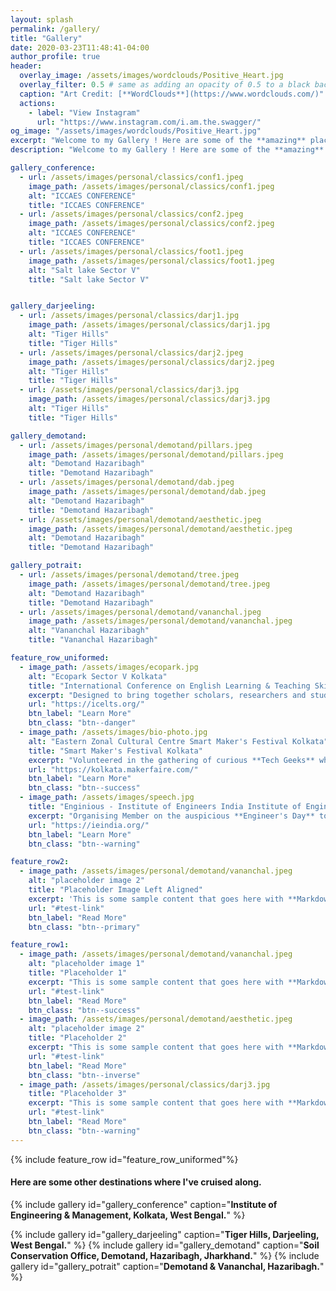 ```yaml
---
layout: splash
permalink: /gallery/
title: "Gallery"
date: 2020-03-23T11:48:41-04:00
author_profile: true
header:
  overlay_image: /assets/images/wordclouds/Positive_Heart.jpg
  overlay_filter: 0.5 # same as adding an opacity of 0.5 to a black background
  caption: "Art Credit: [**WordClouds**](https://www.wordclouds.com/)"
  actions:
    - label: "View Instagram"
      url: "https://www.instagram.com/i.am.the.swagger/"
og_image: "/assets/images/wordclouds/Positive_Heart.jpg"
excerpt: "Welcome to my Gallery ! Here are some of the **amazing** places I've visited recently."
description: "Welcome to my Gallery ! Here are some of the **amazing** places I've visited recently."

gallery_conference:
  - url: /assets/images/personal/classics/conf1.jpeg
    image_path: /assets/images/personal/classics/conf1.jpeg
    alt: "ICCAES CONFERENCE"
    title: "ICCAES CONFERENCE"
  - url: /assets/images/personal/classics/conf2.jpeg
    image_path: /assets/images/personal/classics/conf2.jpeg
    alt: "ICCAES CONFERENCE"
    title: "ICCAES CONFERENCE"
  - url: /assets/images/personal/classics/foot1.jpeg
    image_path: /assets/images/personal/classics/foot1.jpeg
    alt: "Salt lake Sector V"
    title: "Salt lake Sector V"


gallery_darjeeling:
  - url: /assets/images/personal/classics/darj1.jpg
    image_path: /assets/images/personal/classics/darj1.jpg
    alt: "Tiger Hills"
    title: "Tiger Hills"
  - url: /assets/images/personal/classics/darj2.jpeg
    image_path: /assets/images/personal/classics/darj2.jpeg
    alt: "Tiger Hills"
    title: "Tiger Hills"
  - url: /assets/images/personal/classics/darj3.jpg
    image_path: /assets/images/personal/classics/darj3.jpg
    alt: "Tiger Hills"
    title: "Tiger Hills"

gallery_demotand:
  - url: /assets/images/personal/demotand/pillars.jpeg
    image_path: /assets/images/personal/demotand/pillars.jpeg
    alt: "Demotand Hazaribagh"
    title: "Demotand Hazaribagh"
  - url: /assets/images/personal/demotand/dab.jpeg
    image_path: /assets/images/personal/demotand/dab.jpeg
    alt: "Demotand Hazaribagh"
    title: "Demotand Hazaribagh"
  - url: /assets/images/personal/demotand/aesthetic.jpeg
    image_path: /assets/images/personal/demotand/aesthetic.jpeg
    alt: "Demotand Hazaribagh"
    title: "Demotand Hazaribagh"

gallery_potrait:
  - url: /assets/images/personal/demotand/tree.jpeg
    image_path: /assets/images/personal/demotand/tree.jpeg
    alt: "Demotand Hazaribagh"
    title: "Demotand Hazaribagh"
  - url: /assets/images/personal/demotand/vananchal.jpeg
    image_path: /assets/images/personal/demotand/vananchal.jpeg
    alt: "Vananchal Hazaribagh"
    title: "Vananchal Hazaribagh"

feature_row_uniformed:
  - image_path: /assets/images/ecopark.jpg
    alt: "Ecopark Sector V Kolkata"
    title: "International Conference on English Learning & Teaching Skills (ICELTS)"
    excerpt: "Designed to bring together scholars, researchers and students, ICELTS provides them with a platform to share their **research results** and ideas on the evolving **significance of English language** in today’s world. Organised this event along with colleagues and professors."
    url: "https://icelts.org/"
    btn_label: "Learn More"
    btn_class: "btn--danger"
  - image_path: /assets/images/bio-photo.jpg
    alt: "Eastern Zonal Cultural Centre Smart Maker's Festival Kolkata"
    title: "Smart Maker's Festival Kolkata"
    excerpt: "Volunteered in the gathering of curious **Tech Geeks** who enjoy learning and who love sharing what they can do."
    url: "https://kolkata.makerfaire.com/"
    btn_label: "Learn More"
    btn_class: "btn--success"
  - image_path: /assets/images/speech.jpg
    title: "Enginious - Institute of Engineers India Institute of Engineering & Management"
    excerpt: "Organising Member on the auspicious **Engineer's Day** to showcase skills and host competitions."
    url: "https://ieindia.org/"
    btn_label: "Learn More"
    btn_class: "btn--warning"

feature_row2:
  - image_path: /assets/images/personal/demotand/vananchal.jpeg
    alt: "placeholder image 2"
    title: "Placeholder Image Left Aligned"
    excerpt: 'This is some sample content that goes here with **Markdown** formatting. Left aligned with `type="left"`'
    url: "#test-link"
    btn_label: "Read More"
    btn_class: "btn--primary"

feature_row1:
  - image_path: /assets/images/personal/demotand/vananchal.jpeg
    alt: "placeholder image 1"
    title: "Placeholder 1"
    excerpt: "This is some sample content that goes here with **Markdown** formatting."
    url: "#test-link"
    btn_label: "Read More"
    btn_class: "btn--success"
  - image_path: /assets/images/personal/demotand/aesthetic.jpeg
    alt: "placeholder image 2"
    title: "Placeholder 2"
    excerpt: "This is some sample content that goes here with **Markdown** formatting."
    url: "#test-link"
    btn_label: "Read More"
    btn_class: "btn--inverse"
  - image_path: /assets/images/personal/classics/darj3.jpg
    title: "Placeholder 3"
    excerpt: "This is some sample content that goes here with **Markdown** formatting."
    url: "#test-link"
    btn_label: "Read More"
    btn_class: "btn--warning"
---
```

{% include feature_row id="feature_row_uniformed"%}
#### Here are some other destinations where I've cruised along.
{% include gallery id="gallery_conference" caption="**Institute of Engineering & Management, Kolkata, West Bengal.**" %}
<!-- caption="[**Institute of Engineering & Management, Kolkata, West Bengal.**](https://iem.edu.in/)" -->
{% include gallery id="gallery_darjeeling" caption="**Tiger Hills, Darjeeling, West Bengal.**" %}
{% include gallery id="gallery_demotand" caption="**Soil Conservation Office, Demotand, Hazaribagh, Jharkhand.**" %}
{% include gallery id="gallery_potrait" caption="**Demotand & Vananchal, Hazaribagh.**" %}
<!-- class="full" -->
<!--
{% include feature_row id="feature_row2" type="left" %}
{% include feature_row id="feature_row1"%}
-->
